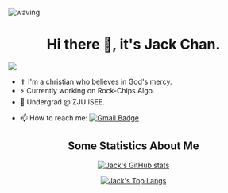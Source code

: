 ![waving](https://capsule-render.vercel.app/api?type=waving&height=200&text=I'm%20Jack%20Chan&fontAlign=60&fontAlignY=30&color=8ba6ff&fontColor=ffffff)

<h1 align="center">Hi there 👋, it's Jack Chan.</h1>

![](https://komarev.com/ghpvc/?username=Jack-Chan-2001&label=PROFILE_VIEWS)


- ✝ I'm a christian who believes in God's mercy.
- ⚡ Currently working on Rock-Chips Algo.
- 🔭 Undergrad @ ZJU ISEE.
<!-- - 📫 How to reach me: [Email](mailto:chenjieke2001@gmail.com?subject=[GitHub]%20) -->
- 📫 How to reach me: [![Gmail Badge](https://img.shields.io/badge/-Gmail-c14438?style=flat-square&logo=Gmail&logoColor=white&link=mailto:chenjieke2001@gmail.com)](mailto:chenjieke2001@gmail.com?subject=[GitHub]%20)


<!--
**Jack-Chan-2001/Jack-Chan-2001** is a ✨ _special_ ✨ repository because its `README.md` (this file) appears on your GitHub profile.

Here are some ideas to get you started:

- 🔭 I’m currently working on ...
- 🌱 I’m currently learning ...
- 👯 I’m looking to collaborate on ...
- 🤔 I’m looking for help with ...
- 💬 Ask me about ...
- 📫 How to reach me: ...
- 😄 Pronouns: ...
- ⚡ Fun fact: ...
-->

<h2 align="center">Some Statistics About Me</h2>

[<div align="center">![Jack's GitHub stats](https://github-readme-stats.vercel.app/api?username=Jack-Chan-2001&show_icons=true&theme=react)](https://github.com/anuraghazra/github-readme-stats)

[<div align="center">![Jack's Top Langs](https://github-readme-stats.vercel.app/api/top-langs/?username=Jack-Chan-2001&theme=tokyonight)](https://github.com/anuraghazra/github-readme-stats)


<!-- [![GitHub Streak](https://github-readme-streak-stats.herokuapp.com/?user=Jack-Chan-2001&theme=dark)](https://git.io/streak-stats) -->
